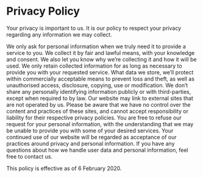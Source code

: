 
# Privacy Policy
Your privacy is important to us. It is our policy to respect your privacy 
regarding any information we may collect.

We only ask for personal information when we truly need it to provide a service to you.
We collect it by fair and lawful means, with your knowledge and consent. We also let you know why we’re collecting it and how it will be used.
We only retain collected information for as long as necessary to provide you with your requested service. What data we store,
we’ll protect within commercially acceptable means to prevent loss and theft, as well as unauthorised access, disclosure, copying, use or modification.
We don’t share any personally identifying information publicly or with third-parties, except when required to by law.
Our website may link to external sites that are not operated by us. Please be aware that we have no control over the
content and practices of these sites, and cannot accept responsibility or liability for their respective privacy policies.
You are free to refuse our request for your personal information, with the understanding that we may be unable to provide 
you with some of your desired services. Your continued use of our website will be regarded as acceptance of our practices 
around privacy and personal information. If you have any questions about how we handle user data and personal information,
 feel free to contact us.

This policy is effective as of 6 February 2020. 
